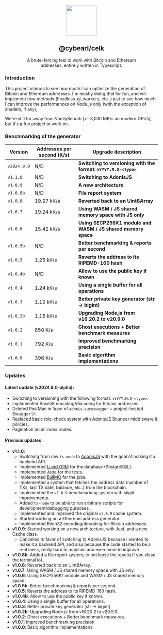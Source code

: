 <p align="center">
  <br />
  <a href="https://www.cybearl.com" target="_blank"><img width="100px" src="https://cybearl.com/_next/image?url=%2Fimages%2Flogo.webp&w=640&q=75" /></a>
  <h2 align="center">@cybearl/celk</h2>
  <p align="center">A brute-forcing tool to work with Bitcoin and Ethereum<br />addresses, entirely written in Typescript.</p>
</p>

### Introduction

This project intends to see how much I can optimize the generation of Bitcoin and Ethereum addresses.
I'm mostly doing that for fun, and will implement new methods (headless-gl, workers, etc..) just to
see how much I can improve the performances on Node.js only (with the exception of shaders, if any),

We're still far away from VanitySearch (+- 3,000 MK/s on modern GPUs), but it's a fun project to work on.

### Benchmarking of the generator

| Version     | Addresses per second (K/s) | Upgrade description                                             |
| ----------- | -------------------------- | --------------------------------------------------------------- |
| `v2024.9.0` | N/D                        | **Switching to versioning with the format: `vYYYY.M.D-<type>`** |
| `v1.1.0`    | N/D                        | **Switching to AdonisJS**                                       |
| `v1.0.9`    | N/D                        | **A new architecture**                                          |
| `v1.0.8b`   | N/D                        | **File report system**                                          |
| `v1.0.8`    | 19.97 kK/s                 | **Reverted back to an Uint8Array**                              |
| `v1.0.7`    | 19.24 kK/s                 | **Using WASM / JS shared memory space with JS only**            |
| `v1.0.6`    | 15.42 kK/s                 | **Using SECP256K1 module and WASM / JS shared memory space**    |
| `v1.0.5b`   | N/D                        | **Better benchmarking & reports per second**                    |
| `v1.0.5`    | 1.25 kK/s                  | **Reverts the address to its RIPEMD-160 hash**                  |
| `v1.0.4b`   | N/D                        | **Allow to use the public key if known**                        |
| `v1.0.4`    | 1.24 kK/s                  | **Using a single buffer for all operations**                    |
| `v1.0.3`    | 1.19 kK/s                  | **Better private key generator (str -> bigint)**                |
| `v1.0.2b`   | 1.18 kK/s                  | **Upgrading Node.js from v16.20.2 to v20.9.0**                  |
| `v1.0.2`    | 850 K/s                    | **Ghost executions + Better benchmark measures**                |
| `v1.0.1`    | 792 K/s                    | **Improved benchmarking precision**                             |
| `v1.0.0`    | 396 K/s                    | **Basic algorithm implementations**                             |

### Updates

#### Latest update (v2024.9.0-alpha):

-   Switching to versioning with the following format: `vYYYY.M.D-<type>`.
-   Implemented Base58 encoding/decoding for Bitcoin addresses.
-   Deleted PostMan in favor of `adonis-autoswagger` + project-hosted Swagger UI.
-   Replaced basic role-check system with AdonisJS Bouncer middleware & policies.
-   Pagination on all index routes.

#### Previous updates

-   **v1.1.0**:
    -   Switching from raw `ts-node` to [AdonisJS](https://adonisjs.com/) with the goal of making it a backend API.
    -   Implemented [Lucid ORM](https://lucid.adonisjs.com/docs/introduction) for the database (PostgreSQL).
    -   Implemented [Japa](https://japa.dev/docs/introduction) for the tests.
    -   Implemented [BullMQ](https://docs.bullmq.io/) for the jobs.
    -   Implemented a system that fetches the address data (number of TXs, last TX date, balance, etc..) from the blockchain.
    -   Implemented the `v1.0.9` benchmarking system with slight improvements.
    -   Added `ts-node` to be able to run arbitrary scripts for development/debugging purposes.
    -   Implemented and improved the original `v1.0.9` cache system.
    -   Started working on a Ethereum address generator.
    -   Implemented Bech32 encoding/decoding for Bitcoin addresses.
-   **v1.0.9**: Started working on a new architecture, with Jest, and a new Cache class.
    -   Cancelled in favor of switching to AdonisJS because I wanted to make it a backend API,
        and also because the code started to be a real mess, really hard to maintain and even more
        to improve.
-   **v1.0.8b**: Added a file report system, to not loose the results if you close the terminal lol..
-   **v1.0.8**: Reverted back to an Uint8Array.
-   **v1.0.7**: Using WASM / JS shared memory space with JS only.
-   **v1.0.6**: Using SECP256K1 module and WASM / JS shared memory space.
-   **v1.0.5b**: Better benchmarking & reports per second.
-   **v1.0.5**: Reverts the address to its RIPEMD-160 hash.
-   **v1.0.4b**: Allow to use the public key if known.
-   **v1.0.4**: Using a single buffer for all operations.
-   **v1.0.3**: Better private key generator (str -> bigint).
-   **v1.0.2b**: Upgrading Node.js from v16.20.2 to v20.9.0.
-   **v1.0.2**: Ghost executions + Better benchmark measures.
-   **v1.0.1**: Improved benchmarking precision.
-   **v1.0.0**: Basic algorithm implementations.
